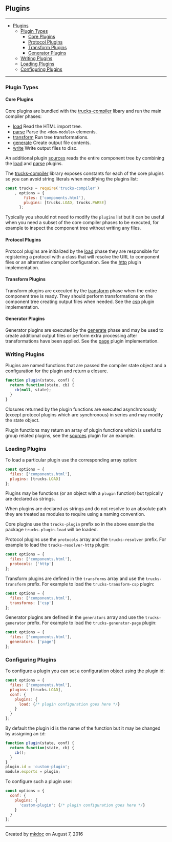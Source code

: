 ## Plugins

---

- [Plugins](#plugins)
  - [Plugin Types](#plugin-types)
    - [Core Plugins](#core-plugins)
    - [Protocol Plugins](#protocol-plugins)
    - [Transform Plugins](#transform-plugins)
    - [Generator Plugins](#generator-plugins)
  - [Writing Plugins](#writing-plugins)
  - [Loading Plugins](#loading-plugins)
  - [Configuring Plugins](#configuring-plugins)

---

### Plugin Types

#### Core Plugins

Core plugins are bundled with the [trucks-compiler][] libary and run the main compiler phases:

* [load][] Read the HTML import tree.
* [parse][] Parse the `<dom-module>` elements.
* [transform][] Run tree transformations.
* [generate][] Create output file contents.
* [write][] Write output files to disc.

An additional plugin [sources][] reads the entire component tree by combining the [load][] and [parse][] plugins.

The [trucks-compiler][] library exposes constants for each of the core plugins so you can avoid string literals when modifying the plugins list:

```javascript
const trucks = require('trucks-compiler')
    , options = {
        files: ['components.html'],
        plugins: [trucks.LOAD, trucks.PARSE]
      };
```

Typically you should not need to modify the `plugins` list but it can be useful when you need a subset of the core compiler phases to be executed, for example to inspect the component tree without writing any files.

#### Protocol Plugins

Protocol plugins are initialized by the [load][] phase they are responsible for registering a protocol with a class that will resolve the URL to component files or an alternative compiler configuration. See the [http][resolver-http] plugin implementation.

#### Transform Plugins

Transform plugins are executed by the [transform][] phase when the entire component tree is ready. They should perform transformations on the component tree creating output files when needed. See the [csp][transform-csp] plugin implementation.

#### Generator Plugins

Generator plugins are executed by the [generate][] phase and may be used to create additional output files or perform extra processing after transformations have been applied. See the [page][generator-page] plugin implementation.

### Writing Plugins

Plugins are named functions that are passed the compiler state object and a configuration for the plugin and return a closure.

```javascript
function plugin(state, conf) {
  return function(state, cb) {
    cb(null, state); 
  }
}
```

Closures returned by the plugin functions are executed asynchronously (except protocol plugins which are synchronous) in series and may modify the state object.

Plugin functions may return an array of plugin functions which is useful to group related plugins, see the [sources][] plugin for an example.

### Loading Plugins

To load a particular plugin use the corresponding array option:

```javascript
const options = {
  files: ['components.html'],
  plugins: [trucks.LOAD]
};
```

Plugins may be functions (or an object with a `plugin` function) but typically are declared as strings.

When plugins are declared as strings and do not resolve to an absolute path they are treated as modules to require using a naming convention.

Core plugins use the `trucks-plugin` prefix so in the above example the package `trucks-plugin-load` will be loaded.

Protocol plugins use the `protocols` array and the `trucks-resolver` prefix. For example to load the `trucks-resolver-http` plugin:

```javascript
const options = {
  files: ['components.html'],
  protocols: ['http']
};
```

Transform plugins are defined in the `transforms` array and use the `trucks-transform` prefix. For example to load the `trucks-transform-csp` plugin:

```javascript
const options = {
  files: ['components.html'],
  transforms: ['csp']
};
```

Generator plugins are defined in the `generators` array and use the `trucks-generator` prefix. For example to load the `trucks-generator-page` plugin:

```javascript
const options = {
  files: ['components.html'],
  generators: ['page']
};
```

### Configuring Plugins

To configure a plugin you can set a configuration object using the plugin id:

```javascript
const options = {
  files: ['components.html'],
  plugins: [trucks.LOAD],
  conf: {
    plugins: {
      load: {/* plugin configuration goes here */}
    }
  }
};
```

By default the plugin id is the name of the function but it may be changed by assigning an `id`:

```javascript
function plugin(state, conf) {
  return function(state, cb) {
    cb(); 
  }
}
plugin.id = 'custom-plugin';
module.exports = plugin;
```

To configure such a plugin use:

```javascript
const options = {
  conf: {
    plugins: {
      'custom-plugin': {/* plugin configuration goes here */}
    }
  }
};
```

---

Created by [mkdoc](https://github.com/mkdoc/mkdoc) on August 7, 2016

[skatejs]: https://github.com/skatejs/skatejs
[webcomponents]: https://github.com/w3c/webcomponents
[shadow-dom]: https://w3c.github.io/webcomponents/spec/shadow/
[custom-elements]: https://www.w3.org/TR/custom-elements/
[html-imports]: https://w3c.github.io/webcomponents/spec/imports/
[html-templates]: https://html.spec.whatwg.org/multipage/scripting.html#the-template-element
[polymer]: https://www.polymer-project.org/1.0/
[react]: https://facebook.github.io/react/
[react-webcomponents]: https://github.com/facebook/react/issues/5052
[react-integration]: https://github.com/skatejs/react-integration
[mozilla-webcomponents]: https://hacks.mozilla.org/2014/12/mozilla-and-web-components/
[csp]: http://content-security-policy.com/
[npm]: https://www.npmjs.com/
[postcss]: https://github.com/postcss/postcss
[mkdoc]: https://github.com/mkdoc/mkdoc
[mkapi]: https://github.com/mkdoc/mkapi
[mkparse]: https://github.com/mkdoc/mkparse
[jshint]: http://jshint.com
[jscs]: http://jscs.info
[manual]: https://github.com/tmpfs/trucks/blob/master/manual
[examples]: https://github.com/tmpfs/trucks/blob/master/examples
[trucks]: https://github.com/tmpfs/trucks
[trucks-cli]: https://github.com/tmpfs/trucks/blob/master/packages/trucks-cli
[trucks-compiler]: https://github.com/tmpfs/trucks/blob/master/packages/trucks-compiler
[sources]: https://github.com/tmpfs/trucks/blob/master/packages/plugin-sources
[load]: https://github.com/tmpfs/trucks/blob/master/packages/plugin-load
[parse]: https://github.com/tmpfs/trucks/blob/master/packages/plugin-parse
[transform]: https://github.com/tmpfs/trucks/blob/master/packages/plugin-transform
[generate]: https://github.com/tmpfs/trucks/blob/master/packages/plugin-generate
[write]: https://github.com/tmpfs/trucks/blob/master/packages/plugin-write
[transform-csp]: https://github.com/tmpfs/trucks/blob/master/packages/transform-csp
[bundle]: https://github.com/tmpfs/trucks/blob/master/packages/transform-bundle
[copy]: https://github.com/tmpfs/trucks/blob/master/packages/transform-copy
[skate]: https://github.com/tmpfs/trucks/blob/master/packages/transform-skate
[stylus]: https://github.com/tmpfs/trucks/blob/master/packages/transform-stylus
[less]: https://github.com/tmpfs/trucks/blob/master/packages/transform-less
[sass]: https://github.com/tmpfs/trucks/blob/master/packages/transform-sass
[trim]: https://github.com/tmpfs/trucks/blob/master/packages/transform-trim
[tree]: https://github.com/tmpfs/trucks/blob/master/packages/transform-tree
[usage]: https://github.com/tmpfs/trucks/blob/master/packages/transform-usage
[style-extract]: https://github.com/tmpfs/trucks/blob/master/packages/transform-style-extract
[style-inject]: https://github.com/tmpfs/trucks/blob/master/packages/transform-style-inject
[resolver-core]: https://github.com/tmpfs/trucks/blob/master/packages/resolver-core
[resolver-file]: https://github.com/tmpfs/trucks/blob/master/packages/resolver-file
[resolver-http]: https://github.com/tmpfs/trucks/blob/master/packages/resolver-http
[resolver-npm]: https://github.com/tmpfs/trucks/blob/master/packages/resolver-npm
[generator-page]: https://github.com/tmpfs/trucks/blob/master/packages/generator-page
[standalone-manual]: https://github.com/tmpfs/trucks/blob/master/manual/standalone.md
[less-css]: http://lesscss.org/
[sass-css]: http://sass-lang.com/
[stylus-css]: http://stylus-lang.com/
[node-sass]: https://github.com/sass/node-sass
[archy]: https://github.com/substack/node-archy

